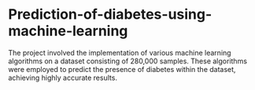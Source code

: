 # Prediction-of-diabetes-using-machine-learning
The project involved the implementation of various machine learning algorithms on a dataset consisting of 280,000 samples. These algorithms were employed to predict the presence of diabetes within the dataset, achieving highly accurate results.
